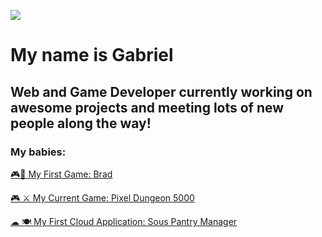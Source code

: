 ![](https://media1.giphy.com/media/Nx0rz3jtxtEre/giphy.gif?cid=ecf05e47z8ksx6tcj63jlajr8q8ryhasjm27d5q9g9t9qq9g&rid=giphy.gif&ct=g)
# My name is Gabriel 
## Web and Game Developer currently working on awesome projects and meeting lots of new people along the way!

### My babies:
[🎮🎵 My First Game: Brad](https://gabrielhager.itch.io/brad)

[🎮 ⚔ My Current Game: Pixel Dungeon 5000](https://pixeldungeon5k.com/Index.html)

[☁ 🍽 My First Cloud Application: Sous Pantry Manager](https://github.com/gabrielhager/Sous_Cloud_Pantry_V2)

